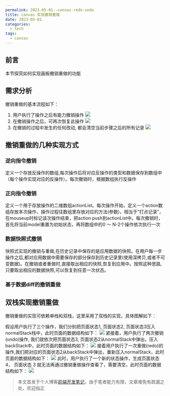 ```yaml
---
permalink: 2023-05-01--canvas-redo-undo
title: canvas 实现撤销重做
date: 2023-05-01
categories:
  - tech
tags:
  - canvas
---
```


## 前言

本节探究如何实现画板撤销重做的功能

## 需求分析

撤销重做的基本流程如下：
1. 用户执行了操作之后有能力撤销操作
![](https://cdn.jsdelivr.net/gh/chenxiaoyao6228/cloudimg@main/2023/redo-undo-process-1.png)
1. 在撤销操作之后，可再次恢复此操作
![](https://cdn.jsdelivr.net/gh/chenxiaoyao6228/cloudimg@main/2023/redo-undo-process-2.png)
1. 在撤销的过程中发生的任何改动, 都会清空当前步骤之后的所有记录
![](https://cdn.jsdelivr.net/gh/chenxiaoyao6228/cloudimg@main/2023/redo-undo-process-3.png)


## 撤销重做的几种实现方式

### 逆向指令撤销

定义一个存放反操作的数组,每次操作后将对应反操作的类型和数据保存到数组中（每个操作实现对应的反操作）。每次撤销时，根据数组执行反操作

### 正向指令撤销

定义一个用于存放操作的二维数组actionList。每次操作开始，定义一个action数组存放本次操作，操作过程往数组里存放对应的方法(参数)，相当于“打点记录”，在mouseup时标记该次操作结束，把action push到actionList中。每次撤销时，首先将当前model重置为初始状态，再将数组中的0 ～ N-2个操作依次执行一次

### 数据快照式撤销

快照式实现的撤销与重做,在历史记录中保存的是应用数据的快照。在用户每一步操作之后,都对应用数据中需要保存的部分保存到历史记录里(使用深拷⻉,或者不可变数据)。在撤销或者重做时,直接取出相应的快照,恢复到应用中。按照这种思路,只要取出相应的数据快照,可以恢复到任意一次状态。

### 基于数据diff的撤销重做

## 双栈实现撤销重做

撤销重做的实现可依赖单栈和双栈，这里采用了双栈的实现，具体图解如下：

假设用户执行了三个操作，我们分别把页面状态1, 页面状态2, 页面状态3压入normalStack栈中，此时页面的数据结构如下：
![](https://cdn.jsdelivr.net/gh/chenxiaoyao6228/cloudimg@main/2023/redo-undo-two-stack-1.png)
紧接着，用户执行了两次撤销(undo)操作, 我们就依次把页面状态3, 页面状态2从normalStack中弹出，压入backStack中，此时页面的数据结构如下：
![](https://cdn.jsdelivr.net/gh/chenxiaoyao6228/cloudimg@main/2023/redo-undo-two-stack-2.png)
接着用户执行了一次重做(redo)的操作,我们把对应的页面状态2从backStack中弹出，重新压入normalStack，此时页面的数据结构如下：
![](https://cdn.jsdelivr.net/gh/chenxiaoyao6228/cloudimg@main/2023/redo-undo-two-stack-3.png)
此时，用户执行了一个新的状态操作，生成页面状态 4， 页面状态 3 就无法再通过撤销重做操作查看了，需要清空，此时页面的数据结构如下：
![](https://cdn.jsdelivr.net/gh/chenxiaoyao6228/cloudimg@main/2023/redo-undo-two-stack-4.png)


 
 
 > 本文首发于个人博客[前端开发笔记](https://github.com/chenxiaoyao6228/fe-notes)，由于笔者能力有限，文章难免有疏漏之处，欢迎指正